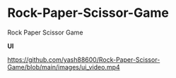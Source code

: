 # Rock-Paper-Scissor-Game
Rock Paper Scissor Game

**UI**


https://github.com/yash88600/Rock-Paper-Scissor-Game/blob/main/images/ui_video.mp4

